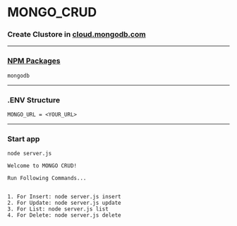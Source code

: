 # MONGO_CRUD

### Create Clustore in [cloud.mongodb.com](https://cloud.mongodb.com/)
---
### [NPM Packages](https://www.npmjs.com/package/mongodb)

```
mongodb
```

---
### .ENV Structure

```
MONGO_URL = <YOUR_URL>
```

---
### Start app
`node server.js`
```
Welcome to MONGO CRUD!

Run Following Commands...


1. For Insert: node server.js insert
2. For Update: node server.js update
3. For List: node server.js list
4. For Delete: node server.js delete


```

